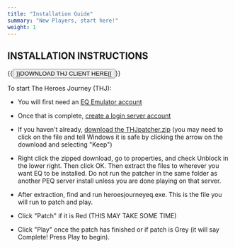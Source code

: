 ```yaml
---
title: "Installation Guide"
summary: "New Players, start here!"
weight: 1
---
```


## INSTALLATION INSTRUCTIONS

{{<button href="https://heroesjourneyeq.com/download/thj-client.zip">}}DOWNLOAD THJ CLIENT HERE{{</button>}}

To start The Heroes Journey (THJ):


  * You will first need an [EQ Emulator account](http://www.eqemulator.org/)

  * Once that is complete, [create a login server account](http://www.eqemulator.org/account/?CreateLS)

  * If you haven't already, [download the THJpatcher.zip](https://heroesjourneyeq.com/download/thj-client.zip) (you may need to click on the file and tell Windows it is safe by clicking the arrow on the download and selecting "Keep")

  * Right click the zipped download, go to properties, and check Unblock in the lower right. Then click OK.  Then extract the files to wherever you want EQ to be installed. Do not run the patcher in the same folder as another PEQ server install unless you are done playing on that server.

  * After extraction, find and run heroesjourneyeq.exe. This is the file you will run to patch and play.

  * Click "Patch" if it is Red (THIS MAY TAKE SOME TIME)

  * Click "Play" once the patch has finished or if patch is Grey (it will say Complete! Press Play to begin).